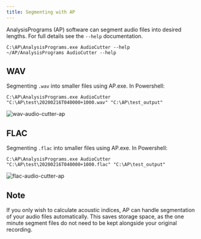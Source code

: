 ```yaml
---
title: Segmenting with AP
---
```

AnalysisPrograms (AP) software can segment audio files into desired lengths.
For full details see the `--help` documentation. 

```
C:\AP\AnalysisPrograms.exe AudioCutter --help
~/AP/AnalysisPrograms AudioCutter --help
```

## WAV

Segmenting `.wav` into smaller files using AP.exe. In Powershell:

```
C:\AP\AnalysisPrograms.exe AudioCutter "C:\AP\test\20200216T040000+1000.wav" "C:\AP\test_output"
```

![wav-audio-cutter-ap](wav-audio-cutter-ap.JPG)

## FLAC

Segmenting `.flac` into smaller files using AP.exe. In Powershell:

```
C:\AP\AnalysisPrograms.exe AudioCutter "C:\AP\test\20200216T040000+1000.flac" "C:\AP\test_output"
```

![flac-audio-cutter-ap](../ap/flac-audio-cutter-ap.JPG)

## Note
If you only wish to calculate acoustic indices, AP can handle segmentation of
your audio files automatically. This saves storage space, as the one minute
segment files do not need to be kept alongside your original recording. 